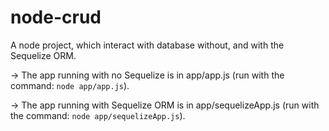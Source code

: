 # node-crud

A node project, which interact with database without, and with the Sequelize ORM. <br/>

-> The app running with no Sequelize is in app/app.js (run with the command: `node app/app.js`). <br/> 

-> The app running with Sequelize ORM is in app/sequelizeApp.js (run with the command: `node app/sequelizeApp.js`).
